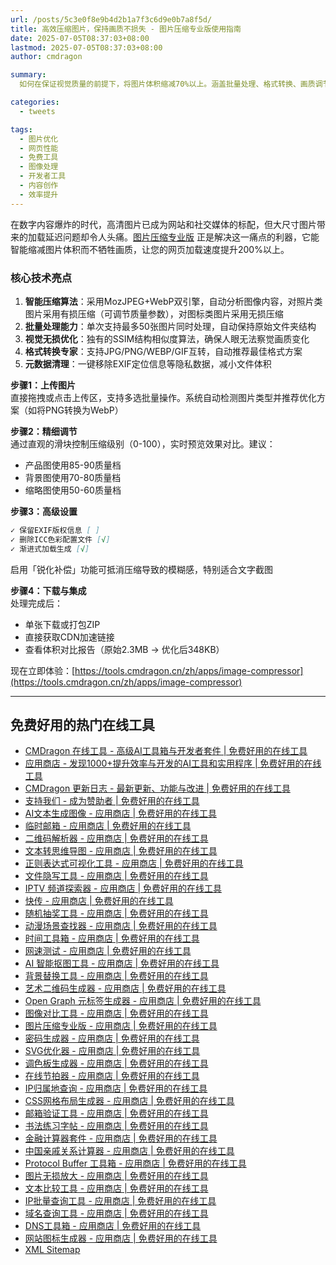 ```yaml
---
url: /posts/5c3e0f8e9b4d2b1a7f3c6d9e0b7a8f5d/
title: 高效压缩图片，保持画质不损失 - 图片压缩专业版使用指南
date: 2025-07-05T08:37:03+08:00
lastmod: 2025-07-05T08:37:03+08:00
author: cmdragon

summary:
  如何在保证视觉质量的前提下，将图片体积缩减70%以上。涵盖批量处理、格式转换、画质调节等专业技巧，并附赠网站加速优化方案。

categories:
  - tweets

tags:
  - 图片优化
  - 网页性能
  - 免费工具
  - 图像处理
  - 开发者工具
  - 内容创作
  - 效率提升
---
```


在数字内容爆炸的时代，高清图片已成为网站和社交媒体的标配，但大尺寸图片带来的加载延迟问题却令人头痛。[图片压缩专业版](https://tools.cmdragon.cn/zh/apps/image-compressor)
正是解决这一痛点的利器，它能智能缩减图片体积而不牺牲画质，让您的网页加载速度提升200%以上。

### 核心技术亮点

1. **智能压缩算法**：采用MozJPEG+WebP双引擎，自动分析图像内容，对照片类图片采用有损压缩（可调节质量参数），对图标类图片采用无损压缩
2. **批量处理能力**：单次支持最多50张图片同时处理，自动保持原始文件夹结构
3. **视觉无损优化**：独有的SSIM结构相似度算法，确保人眼无法察觉画质变化
4. **格式转换专家**：支持JPG/PNG/WEBP/GIF互转，自动推荐最佳格式方案
5. **元数据清理**：一键移除EXIF定位信息等隐私数据，减小文件体积

**步骤1：上传图片**  
直接拖拽或点击上传区，支持多选批量操作。系统自动检测图片类型并推荐优化方案（如将PNG转换为WebP）

**步骤2：精细调节**  
通过直观的滑块控制压缩级别（0-100），实时预览效果对比。建议：

- 产品图使用85-90质量档
- 背景图使用70-80质量档
- 缩略图使用50-60质量档

**步骤3：高级设置**

```markdown
✓ 保留EXIF版权信息 [ ]
✓ 删除ICC色彩配置文件 [√]
✓ 渐进式加载生成 [√]
```

启用「锐化补偿」功能可抵消压缩导致的模糊感，特别适合文字截图

**步骤4：下载与集成**  
处理完成后：

- 单张下载或打包ZIP
- 直接获取CDN加速链接
- 查看体积对比报告（原始2.3MB → 优化后348KB）

现在立即体验：[https://tools.cmdragon.cn/zh/apps/image-compressor](https://tools.cmdragon.cn/zh/apps/image-compressor)

---

## 免费好用的热门在线工具

- [CMDragon 在线工具 - 高级AI工具箱与开发者套件 | 免费好用的在线工具](https/tools.cmdragon.cn/zh)
- [应用商店 - 发现1000+提升效率与开发的AI工具和实用程序 | 免费好用的在线工具](https/tools.cmdragon.cn/zh/apps?category=trending)
- [CMDragon 更新日志 - 最新更新、功能与改进 | 免费好用的在线工具](https/tools.cmdragon.cn/zh/changelog)
- [支持我们 - 成为赞助者 | 免费好用的在线工具](https/tools.cmdragon.cn/zh/sponsor)
- [AI文本生成图像 - 应用商店 | 免费好用的在线工具](https/tools.cmdragon.cn/zh/apps/text-to-image-ai)
- [临时邮箱 - 应用商店 | 免费好用的在线工具](https/tools.cmdragon.cn/zh/apps/temp-email)
- [二维码解析器 - 应用商店 | 免费好用的在线工具](https/tools.cmdragon.cn/zh/apps/qrcode-parser)
- [文本转思维导图 - 应用商店 | 免费好用的在线工具](https/tools.cmdragon.cn/zh/apps/text-to-mindmap)
- [正则表达式可视化工具 - 应用商店 | 免费好用的在线工具](https/tools.cmdragon.cn/zh/apps/regex-visualizer)
- [文件隐写工具 - 应用商店 | 免费好用的在线工具](https/tools.cmdragon.cn/zh/apps/steganography-tool)
- [IPTV 频道探索器 - 应用商店 | 免费好用的在线工具](https/tools.cmdragon.cn/zh/apps/iptv-explorer)
- [快传 - 应用商店 | 免费好用的在线工具](https/tools.cmdragon.cn/zh/apps/snapdrop)
- [随机抽奖工具 - 应用商店 | 免费好用的在线工具](https/tools.cmdragon.cn/zh/apps/lucky-draw)
- [动漫场景查找器 - 应用商店 | 免费好用的在线工具](https/tools.cmdragon.cn/zh/apps/anime-scene-finder)
- [时间工具箱 - 应用商店 | 免费好用的在线工具](https/tools.cmdragon.cn/zh/apps/time-toolkit)
- [网速测试 - 应用商店 | 免费好用的在线工具](https/tools.cmdragon.cn/zh/apps/speed-test)
- [AI 智能抠图工具 - 应用商店 | 免费好用的在线工具](https/tools.cmdragon.cn/zh/apps/background-remover)
- [背景替换工具 - 应用商店 | 免费好用的在线工具](https/tools.cmdragon.cn/zh/apps/background-replacer)
- [艺术二维码生成器 - 应用商店 | 免费好用的在线工具](https/tools.cmdragon.cn/zh/apps/artistic-qrcode)
- [Open Graph 元标签生成器 - 应用商店 | 免费好用的在线工具](https/tools.cmdragon.cn/zh/apps/open-graph-generator)
- [图像对比工具 - 应用商店 | 免费好用的在线工具](https/tools.cmdragon.cn/zh/apps/image-comparison)
- [图片压缩专业版 - 应用商店 | 免费好用的在线工具](https/tools.cmdragon.cn/zh/apps/image-compressor)
- [密码生成器 - 应用商店 | 免费好用的在线工具](https/tools.cmdragon.cn/zh/apps/password-generator)
- [SVG优化器 - 应用商店 | 免费好用的在线工具](https/tools.cmdragon.cn/zh/apps/svg-optimizer)
- [调色板生成器 - 应用商店 | 免费好用的在线工具](https/tools.cmdragon.cn/zh/apps/color-palette)
- [在线节拍器 - 应用商店 | 免费好用的在线工具](https/tools.cmdragon.cn/zh/apps/online-metronome)
- [IP归属地查询 - 应用商店 | 免费好用的在线工具](https/tools.cmdragon.cn/zh/apps/ip-geolocation)
- [CSS网格布局生成器 - 应用商店 | 免费好用的在线工具](https/tools.cmdragon.cn/zh/apps/css-grid-layout)
- [邮箱验证工具 - 应用商店 | 免费好用的在线工具](https/tools.cmdragon.cn/zh/apps/email-validator)
- [书法练习字帖 - 应用商店 | 免费好用的在线工具](https/tools.cmdragon.cn/zh/apps/calligraphy-practice)
- [金融计算器套件 - 应用商店 | 免费好用的在线工具](https/tools.cmdragon.cn/zh/apps/finance-calculator-suite)
- [中国亲戚关系计算器 - 应用商店 | 免费好用的在线工具](https/tools.cmdragon.cn/zh/apps/chinese-kinship-calculator)
- [Protocol Buffer 工具箱 - 应用商店 | 免费好用的在线工具](https/tools.cmdragon.cn/zh/apps/protobuf-toolkit)
- [图片无损放大 - 应用商店 | 免费好用的在线工具](https/tools.cmdragon.cn/zh/apps/image-upscaler)
- [文本比较工具 - 应用商店 | 免费好用的在线工具](https/tools.cmdragon.cn/zh/apps/text-compare)
- [IP批量查询工具 - 应用商店 | 免费好用的在线工具](https/tools.cmdragon.cn/zh/apps/ip-batch-lookup)
- [域名查询工具 - 应用商店 | 免费好用的在线工具](https/tools.cmdragon.cn/zh/apps/domain-finder)
- [DNS工具箱 - 应用商店 | 免费好用的在线工具](https/tools.cmdragon.cn/zh/apps/dns-toolkit)
- [网站图标生成器 - 应用商店 | 免费好用的在线工具](https/tools.cmdragon.cn/zh/apps/favicon-generator)
- [XML Sitemap](https/tools.cmdragon.cn/sitemap_index.xml)